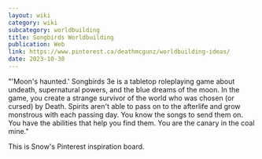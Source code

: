 ```yaml
---
layout: wiki
category: wiki
subcategory: worldbuilding
title: Songbirds Worldbuilding
publication: Web
link: https://www.pinterest.ca/deathmcgunz/worldbuilding-ideas/
date: 2023-10-30
---
```


"'Moon's haunted.' Songbirds 3e is a tabletop roleplaying game about undeath, supernatural powers, and the blue dreams of the moon. In the game, you create a strange survivor of the world who was chosen (or cursed) by Death. Spirits aren't able to pass on to the afterlife and grow monstrous with each passing day. You know the songs to send them on. You have the abilities that help you find them. You are the canary in the coal mine."

This is Snow's Pinterest inspiration board.
